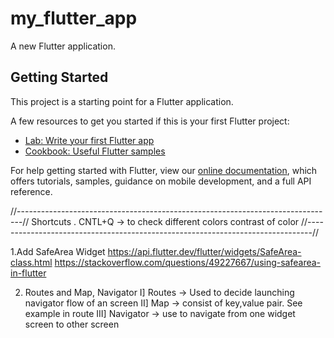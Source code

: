 # my_flutter_app

A new Flutter application.

## Getting Started

This project is a starting point for a Flutter application.

A few resources to get you started if this is your first Flutter project:

- [Lab: Write your first Flutter app](https://flutter.dev/docs/get-started/codelab)
- [Cookbook: Useful Flutter samples](https://flutter.dev/docs/cookbook)

For help getting started with Flutter, view our
[online documentation](https://flutter.dev/docs), which offers tutorials,
samples, guidance on mobile development, and a full API reference.

//-------------------------------------------------------------------------------//
Shortcuts
. CNTL+Q -> to check different colors contrast of color
//-------------------------------------------------------------------------------//



1.Add SafeArea Widget
https://api.flutter.dev/flutter/widgets/SafeArea-class.html
https://stackoverflow.com/questions/49227667/using-safearea-in-flutter

2. Routes and Map, Navigator
  I] Routes -> Used to decide launching navigator flow of an screen
  II] Map -> consist of key,value pair. See example in route
  III] Navigator -> use to navigate from one widget screen to other screen
